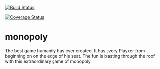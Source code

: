 [![Build Status](https://travis-ci.org/ju851bah/monopoly.svg?branch=master)](https://travis-ci.org/ju851bah/monopoly)

[![Coverage Status](https://coveralls.io/repos/github/ju851bah/monopoly/badge.svg?branch=master)](https://coveralls.io/github/ju851bah/monopoly?branch=master)

# monopoly

The best game humanity has ever created. It has every Playxer from beginning on on the edge of his seat. The fun is blasting through the roof with this extraordinary game of monopoly.

